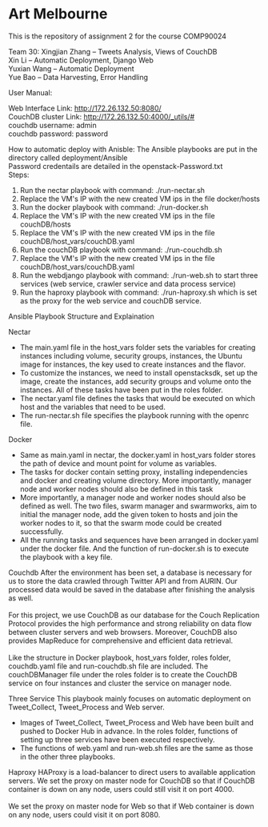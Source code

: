 # Art Melbourne 

This is the repository of assignment 2 for the course COMP90024

Team 30:
Xingjian Zhang – Tweets Analysis, Views of CouchDB<br/>
Xin Li – Automatic Deployment, Django Web<br/>
Yuxian Wang – Automatic Deployment<br/>
Yue Bao – Data Harvesting, Error Handling<br/>

User Manual:

Web Interface Link: http://172.26.132.50:8080/<br/>
CouchDB cluster Link: http://172.26.132.50:4000/_utils/#<br/>
couchdb username: admin<br/>
couchdb password: password<br/>

How to automatic deploy with Anisble:
The Ansible playbooks are put in the directory called deployment/Ansible<br/>
Password credentails are detailed in the openstack-Password.txt <br/>
Steps:<br/>
1. Run the nectar playbook with command: ./run-nectar.sh
2. Replace the VM's IP with the new created VM ips in the file docker/hosts 
3. Run the docker playbook with command: ./run-docker.sh
4. Replace the VM's IP with the new created VM ips in the file couchDB/hosts 
5. Replace the VM's IP with the new created VM ips in the file couchDB/host_vars/couchDB.yaml
6. Run the couchDB playbook with command: ./run-couchdb.sh
7. Replace the VM's IP with the new created VM ips in the file couchDB/host_vars/couchDB.yaml
8. Run the webdjango playbook with command: ./run-web.sh to start three services (web service, crawler service and data process service)
9. Run the haproxy playbook with command: ./run-haproxy.sh which is set as the proxy for the web service and couchDB service.

Ansible Playbook Structure and Explaination

Nectar
 - The main.yaml file in the host_vars folder sets the variables for creating instances including volume, security groups, instances, the Ubuntu image for instances, the key used to create instances and the flavor.
 - To customize the instances, we need to install openstacksdk, set up the image, create the instances, add security groups and volume onto the instances. All of these tasks have been put in the roles folder.
 - The nectar.yaml file defines the tasks that would be executed on which host and the variables that need to be used.
 - The run-nectar.sh file specifies the playbook running with the openrc file.

Docker
- Same as main.yaml in nectar, the docker.yaml in host_vars folder stores the path of device and mount point for volume as variables.
- The tasks for docker contain setting proxy, installing independencies and docker and creating volume directory. More importantly, manager node and worker nodes should also be defined in this task
- More importantly, a manager node and worker nodes should also be defined as well. The two files, swarm manager and swarmworks, aim to initial the manager node, add the given token to hosts and join the worker nodes to it, so that the swarm mode could be created successfully.
- All the running tasks and sequences have been arranged in docker.yaml under the docker file. And the function of run-docker.sh is to execute the playbook with a key file.

Couchdb
After the environment has been set, a database is necessary for us to store the data crawled through Twitter API and from AURIN. Our processed data would be saved in the database after finishing the analysis as well. <br/><br/>For this project, we use CouchDB as our database for the Couch Replication Protocol provides the high performance and strong reliability on data flow between cluster servers and web browsers. Moreover, CouchDB also provides MapReduce for comprehensive and efficient data retrieval.<br/><br/>
Like the structure in Docker playbook, host_vars folder, roles folder, couchdb.yaml file and run-couchdb.sh file are included.
The couchDBManager file under the roles folder is to create the CouchDB service on four instances and cluster the service on manager node.

Three Service
This playbook mainly focuses on automatic deployment on Tweet_Collect, Tweet_Process and Web server. 
- Images of Tweet_Collect, Tweet_Process and Web have been built and pushed to Docker Hub in advance. In the roles folder, functions of setting up three services have been executed respectively.
- The functions of web.yaml and run-web.sh files are the same as those in the other three playbooks.

Haproxy
HAProxy is a load-balancer to direct users to available application servers.
We set the proxy on master node for CouchDB so that if CouchDB container is down on any node, users could still visit it on port 4000. <br/><br/>
We set the proxy on master node for Web so that if Web container is down on any node, users could visit it on port 8080. 





